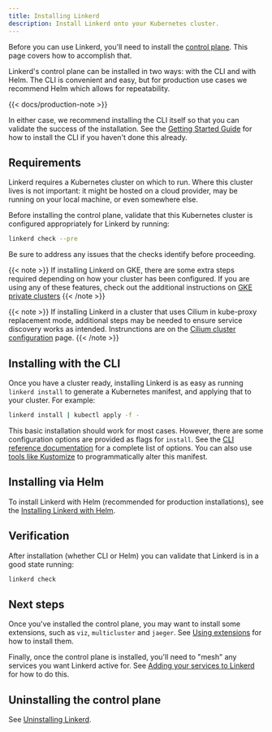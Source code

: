 ```yaml
---
title: Installing Linkerd
description: Install Linkerd onto your Kubernetes cluster.
---
```


Before you can use Linkerd, you'll need to install the [control
plane](../reference/architecture/#control-plane). This page covers how to
accomplish that.

Linkerd's control plane can be installed in two ways: with the CLI and with
Helm. The CLI is convenient and easy, but for production use cases we recommend
Helm which allows for repeatability.

{{< docs/production-note >}}

In either case, we recommend installing the CLI itself so that you can validate
the success of the installation. See the [Getting Started
Guide](../getting-started/) for how to install the CLI if you haven't done
this already.

## Requirements

Linkerd requires a Kubernetes cluster on which to run. Where this cluster lives
is not important: it might be hosted on a cloud provider, may be running on your
local machine, or even somewhere else.

Before installing the control plane, validate that this Kubernetes cluster is
configured appropriately for Linkerd by running:

```bash
linkerd check --pre
```

Be sure to address any issues that the checks identify before proceeding.

{{< note >}}
If installing Linkerd on GKE, there are some extra steps required depending on
how your cluster has been configured. If you are using any of these features,
check out the additional instructions on [GKE private
clusters](../reference/cluster-configuration/#private-clusters)
{{< /note >}}

{{< note >}}
If installing Linkerd in a cluster that uses Cilium in kube-proxy replacement
mode, additional steps may be needed to ensure service discovery works as
intended. Instrunctions are on the [Cilium cluster
configuration](../reference/cluster-configuration/#cilium) page.
{{< /note >}}

## Installing with the CLI

Once you have a cluster ready, installing Linkerd is as easy as running `linkerd
install` to generate a Kubernetes manifest, and applying that to your cluster.
For example:

```bash
linkerd install | kubectl apply -f -
```

This basic installation should work for most cases. However, there are some
configuration options are provided as flags for `install`. See the [CLI
reference documentation](../reference/cli/install/) for a complete list of
options. You can also use [tools like Kustomize](customize-install/) to
programmatically alter this manifest.

## Installing via Helm

To install Linkerd with Helm (recommended for production installations),
see the [Installing Linkerd with Helm](install-helm/).

## Verification

After installation (whether CLI or Helm) you can validate that Linkerd is in a
good state running:

```bash
linkerd check
```

## Next steps

Once you've installed the control plane, you may want to install some
extensions, such as `viz`, `multicluster` and `jaeger`. See [Using
extensions](extensions/) for how to install them.

Finally, once the control plane is installed, you'll need to "mesh" any services
you want Linkerd active for. See [Adding your services to
Linkerd](adding-your-service/) for how to do this.

## Uninstalling the control plane

See [Uninstalling Linkerd](uninstall/).
